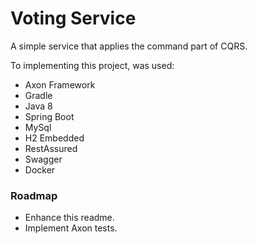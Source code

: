 # Voting Service
A simple service that applies the command part of CQRS.

To implementing this project, was used:

- Axon Framework
- Gradle
- Java 8
- Spring Boot
- MySql
- H2 Embedded
- RestAssured
- Swagger
- Docker

### Roadmap
- Enhance this readme.
- Implement Axon tests.


